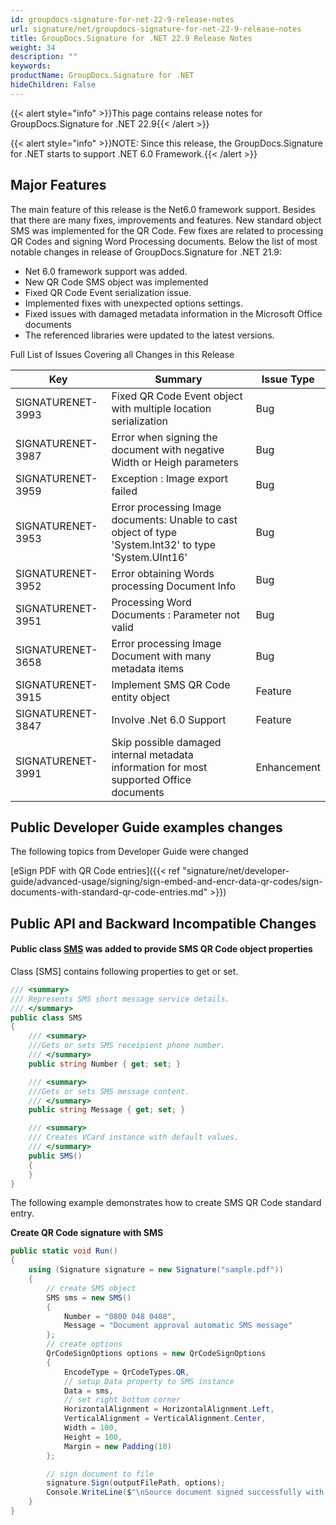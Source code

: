 ```yaml
---
id: groupdocs-signature-for-net-22-9-release-notes
url: signature/net/groupdocs-signature-for-net-22-9-release-notes
title: GroupDocs.Signature for .NET 22.9 Release Notes
weight: 34
description: ""
keywords: 
productName: GroupDocs.Signature for .NET
hideChildren: False
---
```

{{< alert style="info" >}}This page contains release notes for GroupDocs.Signature for .NET 22.9{{< /alert >}}

{{< alert style="info" >}}NOTE: Since this release, the GroupDocs.Signature for .NET starts to support .NET 6.0 Framework.{{< /alert >}}
## Major Features

The main feature of this release is the Net6.0 framework support. Besides that there are many fixes, improvements and features. New standard object SMS was implemented for the QR Code. Few fixes are related to processing QR Codes and signing Word Processing documents. Below the list of most notable changes in release of GroupDocs.Signature for .NET 21.9:

* Net 6.0 framework support was added.
* New QR Code SMS object was implemented
* Fixed QR Code Event serialization issue.
* Implemented fixes with unexpected options settings.
* Fixed issues with damaged metadata information in the Microsoft Office documents
* The referenced libraries were updated to the latest versions.

Full List of Issues Covering all Changes in this Release

| Key | Summary | Issue Type |
| --- | --- | --- |
| SIGNATURENET-3993 | Fixed QR Code Event object with multiple location serialization | Bug |
| SIGNATURENET-3987 | Error when signing the document with negative Width or Heigh parameters | Bug |
| SIGNATURENET-3959 | Exception : Image export failed | Bug |
| SIGNATURENET-3953 | Error processing Image documents: Unable to cast object of type 'System.Int32' to type 'System.UInt16' | Bug |
| SIGNATURENET-3952 | Error obtaining Words processing Document Info | Bug |
| SIGNATURENET-3951 | Processing Word Documents : Parameter not valid | Bug |
| SIGNATURENET-3658 | Error processing Image Document with many metadata items | Bug |
| SIGNATURENET-3915 | Implement SMS QR Code entity object | Feature |
| SIGNATURENET-3847 | Involve .Net 6.0 Support | Feature |
| SIGNATURENET-3991 | Skip possible damaged internal metadata information for most supported Office documents | Enhancement |

## Public Developer Guide examples changes

The following topics from Developer Guide were changed

[eSign PDF with QR Code entries]({{< ref "signature/net/developer-guide/advanced-usage/signing/sign-embed-and-encr-data-qr-codes/sign-documents-with-standard-qr-code-entries.md" >}})

## Public API and Backward Incompatible Changes

#### Public class [SMS](https://reference.groupdocs.com/signature/net/groupdocs.signature.domain.extensions/sms) was added to provide SMS QR Code object properties

Class [SMS] contains following properties to get or set.

```csharp
/// <summary>
/// Represents SMS short message service details.
/// </summary>
public class SMS
{
    /// <summary>
    ///Gets or sets SMS receipient phone number.
    /// </summary>
    public string Number { get; set; }

    /// <summary>
    ///Gets or sets SMS message content.
    /// </summary>
    public string Message { get; set; }

    /// <summary>
    /// Creates VCard instance with default values.
    /// </summary>
    public SMS()
    {
    }
}
```

The following example demonstrates how to create SMS QR Code standard entry.

**Create QR Code signature with SMS**

```csharp
public static void Run()
{
    using (Signature signature = new Signature("sample.pdf"))
    {
        // create SMS object
        SMS sms = new SMS()
        {
            Number = "0800 048 0408",
            Message = "Document approval automatic SMS message"
        };
        // create options
        QrCodeSignOptions options = new QrCodeSignOptions
        {
            EncodeType = QrCodeTypes.QR,
            // setup Data property to SMS instance
            Data = sms,
            // set right bottom corner
            HorizontalAlignment = HorizontalAlignment.Left,
            VerticalAlignment = VerticalAlignment.Center,
            Width = 100,
            Height = 100,
            Margin = new Padding(10)
        };

        // sign document to file
        signature.Sign(outputFilePath, options);
        Console.WriteLine($"\nSource document signed successfully with {signResult.Succeeded.Count} signature(s).\nFile saved at {outputFilePath}.");
    }
} 
```
